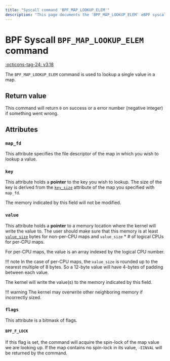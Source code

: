 ```yaml
---
title: "Syscall command 'BPF_MAP_LOOKUP_ELEM'"
description: "This page documents the 'BPF_MAP_LOOKUP_ELEM' eBPF syscall command, including its defintion, usage, program types that can use it, and examples."
---
```

# BPF Syscall `BPF_MAP_LOOKUP_ELEM` command

<!-- [FEATURE_TAG](BPF_MAP_LOOKUP_ELEM) -->
[:octicons-tag-24: v3.18](https://github.com/torvalds/linux/commit/db20fd2b01087bdfbe30bce314a198eefedcc42e)
<!-- [/FEATURE_TAG] -->

The `BPF_MAP_LOOKUP_ELEM` command is used to lookup a single value in a map.

## Return value

This command will return `0` on success or a error number (negative integer) if something went wrong.

## Attributes
### `map_fd`

This attribute specifies the file descriptor of the map in which you wish to lookup a value.

### `key`

This attribute holds a **pointer** to the key you wish to lookup. The size of the key is derived from the [`key_size`](BPF_MAP_CREATE.md#key_size) attribute of the map you specified with `map_fd`.

The memory indicated by this field will not be modified.

### `value`

This attribute holds a **pointer** to a memory location where the kernel will write the value to. The user should make sure that this memory is at least [`value_size`](BPF_MAP_CREATE.md#value_size) bytes for non-per-CPU maps and `value_size` * # of logical CPUs for per-CPU maps.

For per-CPU maps, the value is an array indexed by the logical CPU number.

!!! note
    In the case of per-CPU maps, the `value_size` is rounded up to the nearest multiple of 8 bytes. So a 12-byte value will have 4-bytes of padding between each value.

The kernel will write the value(s) to the memory indicated by this field.

!!! warning
    The kernel may overwrite other neighboring memory if incorrectly sized.

### `flags`

This attribute is a bitmask of flags.

#### `BPF_F_LOCK`

If this flag is set, the command will acquire the spin-lock of the map value we are looking up. If the map contains no spin-lock in its value, `-EINVAL` will be returned by the command.
